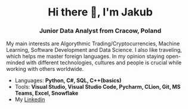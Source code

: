
<h1 align="center"> Hi there 👋, I'm Jakub </h1>

<h3 align="center"> Junior Data Analyst from Cracow, Poland </h3>

My main interests are Algorythmic Trading/Cryptocurrencies, Machine Learning, Software Development and Data Science. I also like traveling, which helps me master foreign languages.
In my opinion staying open-minded with different technologies, cultures and people is crucial while working with others worldwide. 

- Languages: **Python, C#, SQL, C++(basics)**
- Tools: **Visual Studio, Visual Studio Code, Pycharm, CLion, Git, MS Teams, Excel, Snowflake**
- My [Linkedin](https://www.linkedin.com/in/jakub-w%C4%85sik-9aa028254/)


<!--
**wasikjakub/wasikjakub** is a ✨ _special_ ✨ repository because its `README.md` (this file) appears on your GitHub profile.

Here are some ideas to get you started:

- 🔭 I’m currently working on ...
- 🌱 I’m currently learning ...
- 👯 I’m looking to collaborate on ...
- 🤔 I’m looking for help with ...
- 💬 Ask me about ...
- 📫 How to reach me: ...
- 😄 Pronouns: ...
- ⚡ Fun fact: ...
-->
